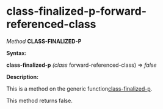 class-finalized-p-forward-referenced-class
==========================================

*Method* **CLASS-FINALIZED-P**

**Syntax:**

**class-finalized-p** *(class* forward-referenced-class) => *false*

**Description:**

This is a method on the generic function[class-finalized-p](/docs/meta-object-protocol/class-finalized-p).

This method returns false.
